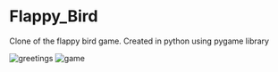 # Flappy_Bird
Clone of the flappy bird game. Created in python using pygame library


![greetings](https://user-images.githubusercontent.com/87043088/179324673-5866fe5b-5e42-4dd1-85d0-7495931a94ff.png)
![game](https://user-images.githubusercontent.com/87043088/179324677-8b327621-dbab-47cf-a509-ed7441b3bb42.png)

